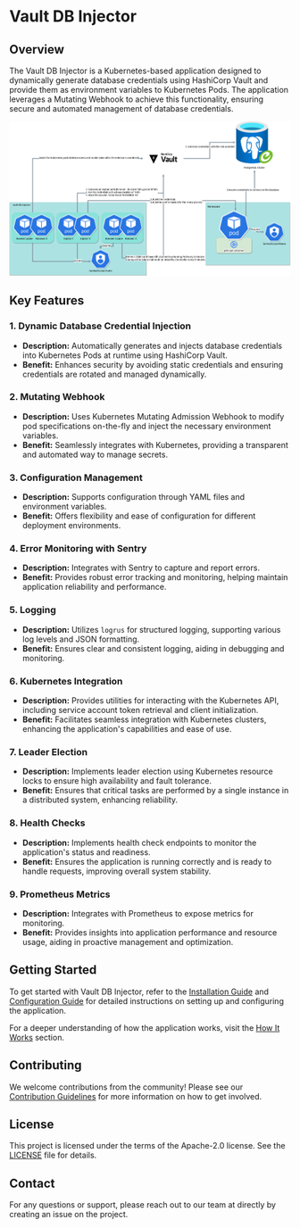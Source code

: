 # Vault DB Injector

## Overview

The Vault DB Injector is a Kubernetes-based application designed to dynamically generate database credentials using HashiCorp Vault and provide them as environment variables to Kubernetes Pods. The application leverages a Mutating Webhook to achieve this functionality, ensuring secure and automated management of database credentials.

![Diagram](how-it-works/images/vault-injector-schema.png)

## Key Features

### 1. **Dynamic Database Credential Injection**
- **Description:** Automatically generates and injects database credentials into Kubernetes Pods at runtime using HashiCorp Vault.
- **Benefit:** Enhances security by avoiding static credentials and ensuring credentials are rotated and managed dynamically.

### 2. **Mutating Webhook**
- **Description:** Uses Kubernetes Mutating Admission Webhook to modify pod specifications on-the-fly and inject the necessary environment variables.
- **Benefit:** Seamlessly integrates with Kubernetes, providing a transparent and automated way to manage secrets.

### 3. **Configuration Management**
- **Description:** Supports configuration through YAML files and environment variables.
- **Benefit:** Offers flexibility and ease of configuration for different deployment environments.

### 4. **Error Monitoring with Sentry**
- **Description:** Integrates with Sentry to capture and report errors.
- **Benefit:** Provides robust error tracking and monitoring, helping maintain application reliability and performance.

### 5. **Logging**
- **Description:** Utilizes `logrus` for structured logging, supporting various log levels and JSON formatting.
- **Benefit:** Ensures clear and consistent logging, aiding in debugging and monitoring.

### 6. **Kubernetes Integration**
- **Description:** Provides utilities for interacting with the Kubernetes API, including service account token retrieval and client initialization.
- **Benefit:** Facilitates seamless integration with Kubernetes clusters, enhancing the application's capabilities and ease of use.

### 7. **Leader Election**
- **Description:** Implements leader election using Kubernetes resource locks to ensure high availability and fault tolerance.
- **Benefit:** Ensures that critical tasks are performed by a single instance in a distributed system, enhancing reliability.

### 8. **Health Checks**
- **Description:** Implements health check endpoints to monitor the application's status and readiness.
- **Benefit:** Ensures the application is running correctly and is ready to handle requests, improving overall system stability.

### 9. **Prometheus Metrics**
- **Description:** Integrates with Prometheus to expose metrics for monitoring.
- **Benefit:** Provides insights into application performance and resource usage, aiding in proactive management and optimization.

## Getting Started

To get started with Vault DB Injector, refer to the [Installation Guide](getting-started/getting-started.md) and [Configuration Guide](how-it-works/configuration.md) for detailed instructions on setting up and configuring the application.

For a deeper understanding of how the application works, visit the [How It Works](how-it-works/how-it-work.md) section.

## Contributing

We welcome contributions from the community! Please see our [Contribution Guidelines](getting-started/contributing.md) for more information on how to get involved.

## License

This project is licensed under the terms of the Apache-2.0 license. See the [LICENSE](https://github.com/numberly/vault-db-injector/blob/main/LICENSE) file for details.

## Contact

For any questions or support, please reach out to our team at directly by creating an issue on the project.

